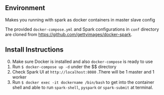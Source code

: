 ## Environment
Makes you running with spark as docker containers in master slave config

The provided `docker-compose.yml` and Spark configurations in `conf` directory are cloned from <https://github.com/gettyimages/docker-spark>.

## Install Instructions

0. Make sure Docker is installed and also `docker-compose` is ready to use
1. Run `$ docker-compose up -d` under the $$  directory
2. Check Spark UI at `http://localhost:8080` .There will be 1 master and 1 worker
3. Run `$ docker exec -it dockername /bin/bash` to get into the container shell and able to run  `spark-shell`, `pyspark` or `spark-submit` at terminal.

